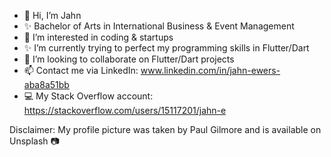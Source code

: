- 👋 Hi, I’m Jahn
- ✨ Bachelor of Arts in International Business & Event Management
- 👀 I’m interested in coding & startups
- ✨ I’m currently trying to perfect my programming skills in Flutter/Dart
- 💞️ I’m looking to collaborate on Flutter/Dart projects
- 📫 Contact me via LinkedIn: www.linkedin.com/in/jahn-ewers-aba8a51bb
- 💻 My Stack Overflow account: https://stackoverflow.com/users/15117201/jahn-e



Disclaimer: My profile picture was taken by Paul Gilmore and is available on Unsplash :camera:
<!---
T1G3R192/T1G3R192 is a ✨ special ✨ repository because its `README.md` (this file) appears on your GitHub profile.
You can click the Preview link to take a look at your changes.
--->
